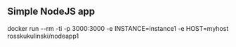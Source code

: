 ## Simple NodeJS app

docker run --rm -ti -p 3000:3000 -e INSTANCE=instance1 -e HOST=myhost rosskukulinski/nodeapp1

